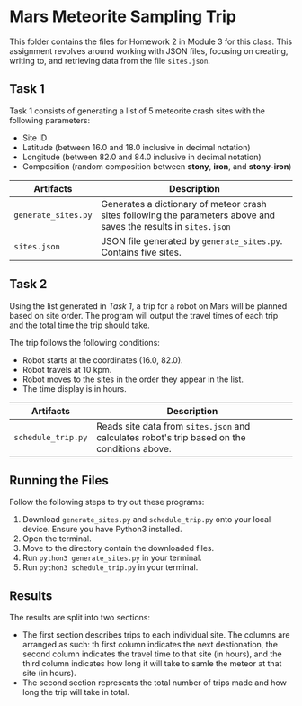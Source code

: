 # Mars Meteorite Sampling Trip
This folder contains the files for Homework 2 in Module 3 for this class. This assignment revolves around working with JSON files, focusing on creating, writing to, and retrieving data from the file `sites.json`. 

## Task 1
Task 1 consists of generating a list of 5 meteorite crash sites with the following parameters:
- Site ID
- Latitude (between 16.0 and 18.0 inclusive in decimal notation)
- Longitude (between 82.0 and 84.0 inclusive in decimal notation)
- Composition (random composition between __stony__, __iron__, and __stony-iron__)

| Artifacts | Description |
| - | - |
| `generate_sites.py` | Generates a dictionary of meteor crash sites following the parameters above and saves the results in `sites.json` |
| `sites.json` | JSON file generated by `generate_sites.py`. Contains five sites. |

## Task 2
Using the list generated in *Task 1*, a trip for a robot on Mars will be planned based on site order. The program will output the travel times of each trip and the total time the trip should take.

The trip follows the following conditions:
- Robot starts at the coordinates (16.0, 82.0).
- Robot travels at 10 kpm.
- Robot moves to the sites in the order they appear in the list.
- The time display is in hours.

| Artifacts | Description |
| - | - |
| `schedule_trip.py` | Reads site data from `sites.json` and calculates robot's trip based on the conditions above. |

## Running the Files
Follow the following steps to try out these programs:
1. Download `generate_sites.py` and `schedule_trip.py` onto your local device. Ensure you have Python3 installed.
2. Open the terminal.
3. Move to the directory contain the downloaded files.
4. Run `python3 generate_sites.py` in your terminal.
5. Run `python3 schedule_trip.py` in your terminal.

## Results
The results are split into two sections: 
- The first section describes trips to each individual site. The columns are arranged as such: th first column indicates the next destionation, the second column indicates the travel time to that site (in hours), and the third column indicates how long it will take to samle the meteor at that site (in hours). 
- The second section represents the total number of trips made and how long the trip will take in total.
